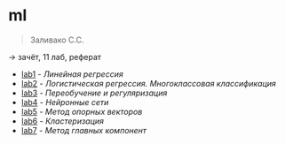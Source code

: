 # ml

> Заливако С.С.

-> зачёт, 11 лаб, реферат

- [lab1](/ml/lab1) - _Линейная регрессия_
- [lab2](/ml/lab2) - _Логистическая регрессия. Многоклассовая классификация_
- [lab3](/ml/lab3) - _Переобучение и регуляризация_
- [lab4](/ml/lab4) - _Нейронные сети_
- [lab5](/ml/lab5) - _Метод опорных векторов_
- [lab6](/ml/lab6) - _Кластеризация_
- [lab7](/ml/lab7) - _Метод главных компонент_
